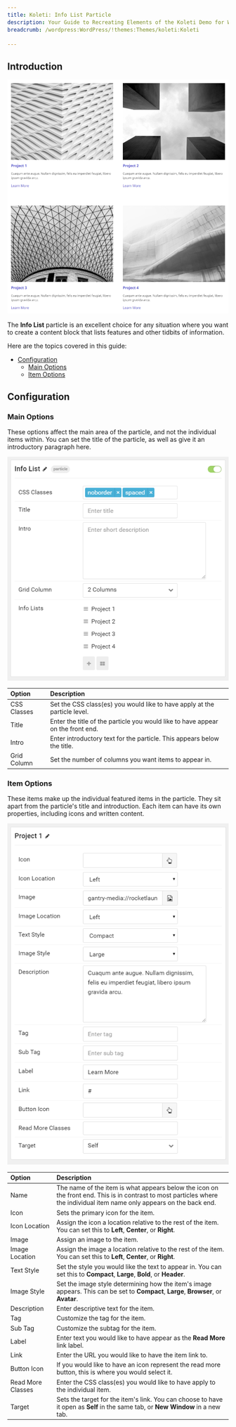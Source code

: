 ```yaml
---
title: Koleti: Info List Particle
description: Your Guide to Recreating Elements of the Koleti Demo for WordPress
breadcrumb: /wordpress:WordPress/!themes:Themes/koleti:Koleti

---
```


## Introduction

![](assets/particle_info1.png)

The **Info List** particle is an excellent choice for any situation where you want to create a content block that lists features and other tidbits of information.

Here are the topics covered in this guide:

* [Configuration](#configuration)
    - [Main Options](#main-options)
    - [Item Options](#item-options)

## Configuration

### Main Options 

These options affect the main area of the particle, and not the individual items within. You can set the title of the particle, as well as give it an introductory paragraph here.

![](assets/particle_info2.png)

| Option      | Description                                                                     |
| :-----      | :-----                                                                          |
| CSS Classes | Set the CSS class(es) you would like to have apply at the particle level.       |
| Title       | Enter the title of the particle you would like to have appear on the front end. |
| Intro       | Enter introductory text for the particle. This appears below the title.         |
| Grid Column | Set the number of columns you want items to appear in.                          |

### Item Options

These items make up the individual featured items in the particle. They sit apart from the particle's title and introduction. Each item can have its own properties, including icons and written content.

![](assets/particle_info3.png)

| Option            | Description                                                                                                                                                              |
| :-----            | :-----                                                                                                                                                                   |
| Name              | The name of the item is what appears below the icon on the front end. This is in contrast to most particles where the individual item name only appears on the back end. |
| Icon              | Sets the primary icon for the item.                                                                                                                                      |
| Icon Location     | Assign the icon a location relative to the rest of the item. You can set this to **Left**, **Center**, or **Right**.                                                     |
| Image             | Assign an image to the item.                                                                                                                                             |
| Image Location    | Assign the image a location relative to the rest of the item. You can set this to **Left**, **Center**, or **Right**.                                                    |
| Text Style        | Set the style you would like the text to appear in. You can set this to **Compact**, **Large**, **Bold**, or **Header**.                                                 |
| Image Style       | Set the image style determining how the item's image appears. This can be set to **Compact**, **Large**, **Browser**, or **Avatar**.                                     |
| Description       | Enter descriptive text for the item.                                                                                                                                     |
| Tag               | Customize the tag for the item.                                                                                                                                          |
| Sub Tag           | Customize the subtag for the item.                                                                                                                                       |
| Label             | Enter text you would like to have appear as the **Read More** link label.                                                                                                |
| Link              | Enter the URL you would like to have the item link to.                                                                                                                   |
| Button Icon       | If you would like to have an icon represent the read more button, this is where you would select it.                                                                     |
| Read More Classes | Enter the CSS class(es) you would like to have apply to the individual item.                                                                                             |
| Target            | Sets the target for the item's link. You can choose to have it open as **Self** in the same tab, or **New Window** in a new tab.                                         |

